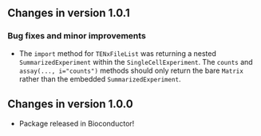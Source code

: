 ## Changes in version 1.0.1

### Bug fixes and minor improvements

* The `import` method for `TENxFileList` was returning a nested
`SummarizedExperiment` within the `SingleCellExperiment`. The `counts` and
`assay(..., i="counts")` methods should only return the bare `Matrix` rather
than the embedded `SummarizedExperiment`.

## Changes in version 1.0.0

* Package released in Bioconductor!
